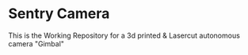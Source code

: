 # Sentry Camera
This is the Working Repository for a 3d printed & Lasercut autonomous camera "Gimbal"